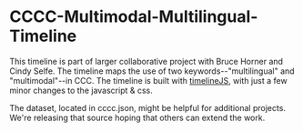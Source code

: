 CCCC-Multimodal-Multilingual-Timeline
=====================================

This timeline is part of larger collaborative project with Bruce Horner and Cindy Selfe. The timeline maps the use of two keywords--"multilingual" and "multimodal"--in CCC. The timeline is built with [timelineJS](http://timeline.knightlab.com/), with just a few minor changes to the javascript & css.

The dataset, located in cccc.json, might be helpful for additional projects. We're releasing that source hoping that others can extend the work.
